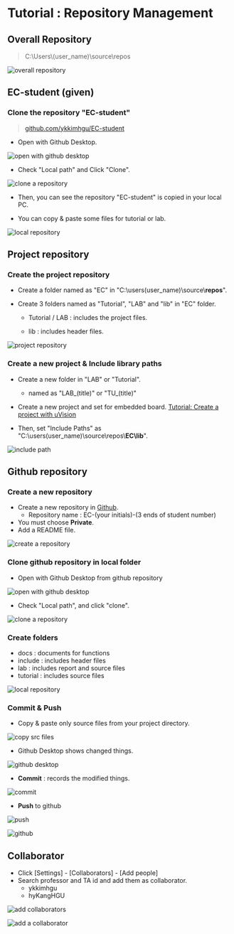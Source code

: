 # Tutorial : Repository Management



## Overall Repository

> C:\Users\\(user_name)\source\repos

![overall repository](https://user-images.githubusercontent.com/91526930/191556057-65dca8d4-1ed8-465f-be78-dad817e5d10f.png)





## EC-student (given)

### Clone the repository "EC-student"

> [github.com/ykkimhgu/EC-student](https://github.com/ykkimhgu/EC-student)

- Open with Github Desktop.

![open with github desktop](https://user-images.githubusercontent.com/91526930/191557234-4d78a0b4-6caf-4a75-9de2-14453dc80d04.png)



- Check "Local path" and Click "Clone".

![clone a repository](https://user-images.githubusercontent.com/91526930/191557650-3c358004-3040-433f-b393-62e7af8cf8ce.png)



- Then, you can see the repository "EC-student" is copied in your local PC.

- You can copy & paste some files for tutorial or lab.

![local repository](https://user-images.githubusercontent.com/91526930/191560757-d2575d84-97f1-49e0-b7d7-49909913fc0f.png)



## Project repository

### Create the project repository

- Create a folder named as "EC" in "C:\users\(user_name)\source\\**repos**\".

- Create 3 folders named as "Tutorial", "LAB" and "lib" in "EC" folder.

  - Tutorial / LAB : includes the project files.

  - lib : includes header files.

![project repository](https://user-images.githubusercontent.com/91526930/191545719-22cd8352-764b-4ec5-ba44-1f001e28e89b.png)

### Create a new project & Include library paths

- Create a new folder in "LAB" or  "Tutorial".
  - named as "LAB\_(title)" or "TU\_(title)"

- Create a new project and set for embedded board. [Tutorial: Create a project with uVision](https://ykkim.gitbook.io/ec/course/tutorial/mdk-uvision/create-a-project-with-uvision)
- Then, set "Include Paths" as "C:\users\(user_name)\source\repos\\**EC\lib**".

![include path](https://user-images.githubusercontent.com/91526930/191547513-cd560068-4d3b-4294-97a8-729898d1c6d6.png)





## Github repository 

### Create a new repository

- Create a new repository in [Github](www.github.com).
  - Repository name : EC-(your initials)-(3 ends of student number)
- You must choose **Private**.
- Add a README file.

![create a repository](https://user-images.githubusercontent.com/91526930/191548704-cf0feaa9-09ea-4e3a-a4d8-e4f9586699c4.png)



### Clone github repository in local folder

- Open with Github Desktop from github repository

![open with github desktop](https://user-images.githubusercontent.com/91526930/191561482-6196cbea-0aae-4462-a982-f583f169e24a.png)

- Check "Local path", and click "clone".

![clone a repository](https://user-images.githubusercontent.com/91526930/191552158-3a893f73-ba20-48d4-a237-aca4465706b1.png)



### Create folders

- docs : documents for functions
- include : includes header files
- lab : includes report and source files
- tutorial : includes source files

![local repository](https://user-images.githubusercontent.com/91526930/191554413-5ac21137-b68f-4792-8b42-e2ef27aec442.png)



### Commit & Push

- Copy & paste only source files from your project directory.

![copy src files](https://user-images.githubusercontent.com/91526930/191562662-0cf216f2-dc2e-4d55-8506-f8800d613b1f.png)

- Github Desktop shows changed things.

![github desktop](https://user-images.githubusercontent.com/91526930/191564347-80c028a6-c4f4-4b77-8ef0-bc4f9acd5904.png)



- **Commit** : records the modified things.

![commit](https://user-images.githubusercontent.com/91526930/191563571-29cd4122-d2f8-4559-8dca-e4080b7521d6.png)



- **Push** to github

![push](https://user-images.githubusercontent.com/91526930/191565111-0ab1454e-63bf-430e-ac82-85e5e5cbeda6.png)



![github](https://user-images.githubusercontent.com/91526930/191565626-489af687-d429-4bd8-9849-2b439fe60f80.png)



## Collaborator

- Click [Settings] - [Collaborators] - [Add people]
- Search professor and TA id and add them as collaborator.
  - ykkimhgu
  - hyKangHGU

![add collaborators](https://user-images.githubusercontent.com/91526930/191632075-90f7d8d2-422b-4bdb-bf9e-19c624bb88b9.png)

![add a collaborator](https://user-images.githubusercontent.com/91526930/191632610-e2cb1c52-1602-4b7d-a67d-b20f98d291df.png)